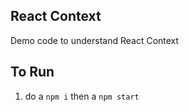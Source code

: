 
## React Context

Demo code to understand React Context


## To Run

1. do a `npm i` then a `npm start`